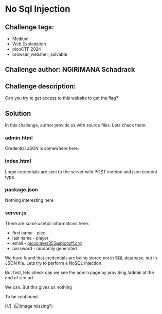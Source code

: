 # No Sql Injection
## Challenge tags:
- Medium
- Web Exploitation
- picoCTF 2024
- browser_webshell_solvable

## Challenge author: NGIRIMANA Schadrack
## Challenge description:
Can you try to get access to this website to get the flag?

## Solution
In this challenge, author provide us with source files. Lets check them.

### admin.html
Credential JSON is somewhere here.

### index.html
Login credentials are sent to the server with POST method and json content type.

### package.json
Nothing interesting here

### server.js
There are some usefull informations here:
- first name - pico
- last name - player
- email - picoplayer355@picoctf.org
- password - randomly generated

We have found that credentials are being stored not in SQL database, but in JSON file. Lets try to perform a NoSQL injection.

But first, lets check can we see the admin page by providing /admin at the end of site url.

We can. But this gives us nothing

To be continued
 

[//]: (![image missing?](./content/[]))
